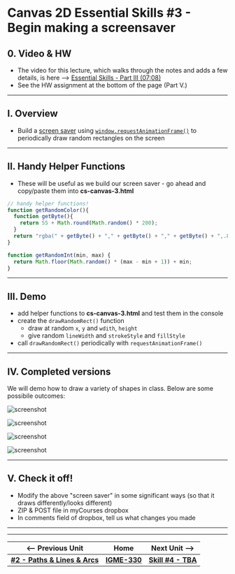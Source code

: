 # Canvas 2D Essential Skills #3 - Begin making a screensaver

## 0. Video & HW

- The video for this lecture, which walks through the notes and adds a few details, is here --> [Essential Skills - Part III (07:08)](https://video.rit.edu/Watch/330-essential-skills-3)
- See the HW assignment at the bottom of the page (Part V.)

<hr>

## I. Overview
- Build a [screen saver](https://en.wikipedia.org/wiki/Screensaver) using [`window.requestAnimationFrame()`](https://developer.mozilla.org/en-US/docs/Web/API/window/requestAnimationFrame) to periodically draw random rectangles on the screen

<hr>

## II. Handy Helper Functions

- These will be useful as we build our screen saver - go ahead and copy/paste them into **cs-canvas-3.html**

```js
// handy helper functions!
function getRandomColor(){
  function getByte(){
    return 55 + Math.round(Math.random() * 200);
  }
  return "rgba(" + getByte() + "," + getByte() + "," + getByte() + ",.8)";
}

function getRandomInt(min, max) {
  return Math.floor(Math.random() * (max - min + 1)) + min;
}
```

<hr>

## III. Demo
- add helper functions to **cs-canvas-3.html** and test them in the console
- create the `drawRandomRect()` function
  - draw at random `x`, `y` and `wdith`, `height`
  - give random `lineWidth` and `strokeStyle` and `fillStyle`
- call `drawRandomRect()` periodically with `requestAnimationFrame()`

<hr>

## IV. Completed versions

We will demo how to draw a variety of shapes in class. Below are some possibile outcomes:

![screenshot](./_images/screen-saver-1.gif)

![screenshot](./_images/screen-saver-2.gif)

![screenshot](./_images/screen-saver-3.gif)

![screenshot](./_images/screen-saver-4.gif)

<hr>

## V. Check it off!
- Modify the above "screen saver" in some significant ways (so that it draws differently/looks different)
- ZIP & POST file in myCourses dropbox
- In comments field of dropbox, tell us what changes you made

 
 
 
 <hr><hr>

| <-- Previous Unit | Home | Next Unit -->
| --- | --- | --- 
|  [**#2 - Paths & Lines & Arcs**](2-canvas-paths-lines-arcs.md) |  [**IGME-330**](../README.md) | [**Skill #4 - TBA**]()
